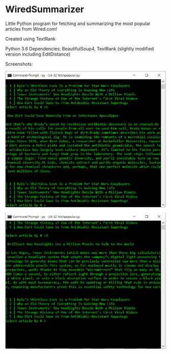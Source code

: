 # WiredSummarizer
Little Python program for fetching and summarizing the most popular articles from Wired.com!

Created using TextRank

Python 3.6
Dependencies: BeautifulSoup4, TextRank (slightly modified version including EditDistance)

Screenshots:


![alt text](Examples/ex2.PNG "Summarized Version of 'How Dirt Could Save Us From Antibiotic-Resistant Superbugs' by Peter Smith from WIRED")


![alt text](Examples/ex1.PNG "Summarized Version of 'Texas Instruments' New Headlights Dazzle With a Million Pixels' by Eric Adams from WIRED")
